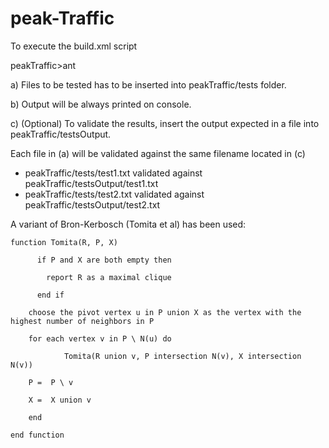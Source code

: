 ﻿peak-Traffic
============

To execute the build.xml script

peakTraffic>ant

  a) Files to be tested has to be inserted into peakTraffic/tests folder.

  b) Output will be always printed on console.

  c) (Optional) To validate the results, insert the output expected in a file into peakTraffic/testsOutput.

Each file in (a) will be validated against the same filename located in (c) 

- peakTraffic/tests/test1.txt validated against peakTraffic/testsOutput/test1.txt
- peakTraffic/tests/test2.txt validated against peakTraffic/testsOutput/test2.txt

A variant of Bron-Kerbosch (Tomita et al) has been used:

	function Tomita(R, P, X)

		  if P and X are both empty then

			report R as a maximal clique

		  end if    

		choose the pivot vertex u in P union X as the vertex with the highest number of neighbors in P

		for each vertex v in P \ N(u) do

				Tomita(R union v, P intersection N(v), X intersection N(v))

		P =  P \ v

		X =  X union v

		end 

	end function  